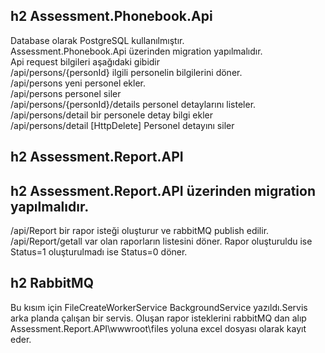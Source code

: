 ## h2 Assessment.Phonebook.Api

Database olarak PostgreSQL kullanılmıştır.<br>
Assessment.Phonebook.Api üzerinden migration yapılmalıdır.<br>
Api request bilgileri aşağıdaki gibidir<br>
/api/persons/{personId} ilgili personelin bilgilerini döner.<br>
/api/persons yeni personel ekler.<br>
/api/persons personel siler<br>
/api/persons/{personId}/details personel detaylarını listeler.<br>
/api/persons/detail bir personele detay bilgi ekler<br>
/api/persons/detail [HttpDelete] Personel detayını siler<br>

## h2 Assessment.Report.API

## h2 Assessment.Report.API üzerinden migration yapılmalıdır.

/api/Report bir rapor isteği oluşturur ve rabbitMQ publish edilir.<br>
/api/Report/getall var olan raporların listesini döner. Rapor oluşturuldu ise Status=1 oluşturulmadı ise Status=0 döner.<br>

## h2 RabbitMQ

Bu kısım için FileCreateWorkerService BackgroundService yazıldı.Servis arka planda çalışan bir servis. Oluşan rapor isteklerini rabbitMQ dan alıp Assessment.Report.API\wwwroot\files yoluna excel dosyası olarak kayıt eder.
